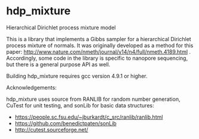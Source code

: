 # hdp_mixture
Hierarchical Dirichlet process mixture model

This is a library that implements a Gibbs sampler for a hierarchical Dirichlet process mixture of normals. It was originally developed as a method for this paper: http://www.nature.com/nmeth/journal/v14/n4/full/nmeth.4189.html . Accordingly, some code in the library is specific to nanopore sequencing, but there is a general purpose API as well.

Building hdp_mixture requires gcc version 4.9.1 or higher.

Acknowledgements:

hdp_mixture uses source from RANLIB for random number generation, CuTest for unit testing, and sonLib for basic data structures:
- https://people.sc.fsu.edu/~jburkardt/c_src/ranlib/ranlib.html
- https://github.com/benedictpaten/sonLib
- http://cutest.sourceforge.net/
